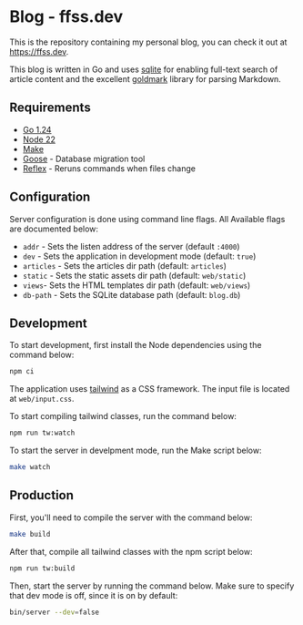 # Blog - ffss.dev

This is the repository containing my personal blog, you can check it out at https://ffss.dev.

This blog is written in Go and uses [sqlite](https://www.sqlite.org/) for enabling
full-text search of article content and the excellent [goldmark](https://github.com/yuin/goldmark) library for parsing Markdown.

## Requirements

- [Go 1.24](https://go.dev)
- [Node 22](https://nodejs.org/en)
- [Make](https://www.gnu.org/software/make/)
- [Goose](https://github.com/pressly/goose) - Database migration tool
- [Reflex](https://github.com/cespare/reflex) - Reruns commands when files change

## Configuration

Server configuration is done using command line flags. All Available flags are documented below:

- `addr` - Sets the listen address of the server (default `:4000`)
- `dev` - Sets the application in development mode (default: `true`)
- `articles` - Sets the articles dir path (default: `articles`)
- `static` - Sets the static assets dir path (default: `web/static`)
- `views`- Sets the HTML templates dir path (default: `web/views`)
- `db-path` - Sets the SQLite database path (default: `blog.db`)

## Development

To start development, first install the Node dependencies using the command below:

```bash
npm ci
```

The application uses [tailwind](https://tailwindcss.com/) as a CSS framework.
The input file is located at `web/input.css`.

To start compiling tailwind classes, run the command below:

```bash
npm run tw:watch
```

To start the server in develpment mode, run the Make script below:

```bash
make watch
```

## Production

First, you'll need to compile the server with the command below:

```bash
make build
```

After that, compile all tailwind classes with the npm script below:

```bash
npm run tw:build
```

Then, start the server by running the command below. Make sure to specify
that dev mode is off, since it is on by default:

```bash
bin/server --dev=false
```
